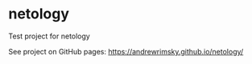 # netology
Test project for netology

See project on GitHub pages: https://andrewrimsky.github.io/netology/
